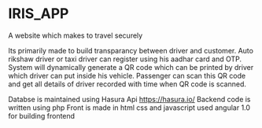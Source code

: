 # IRIS_APP
A website which makes to travel securely

Its primarily made to build transparancy between driver and customer. Auto rikshaw driver or taxi driver can register using his aadhar card and OTP. System will dynamically generate a QR code which can be printed by driver which driver can put inside his vehicle. Passenger can scan this QR code and get all details of driver recorded with time when QR code is scanned.

Databse is maintained using Hasura Api https://hasura.io/
Backend code is written using php
Front is made in html css and javascript
used angular 1.0 for building frontend

